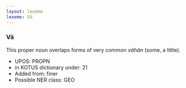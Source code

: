 ```yaml
---
layout: lexeme
lexeme: Vä
---
```


###  Vä

This proper noun overlaps forms of very common *vähän* (some, a little).
* UPOS:  PROPN
* in KOTUS dictionary under:  21
* Added from:  finer
* Possible NER class:  GEO

